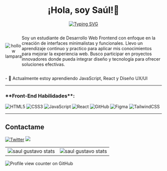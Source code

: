<div align="center">
  <h1 align="center">¡Hola, soy Saúl!👋</h1>
</div>

<p align="center">
  <a href="https://git.io/typing-svg">
     <img src="https://readme-typing-svg.demolab.com?font=Fira+Code&pause=1000&center=true&vCenter=true&width=435&lines=Desarrollador+web+Frontend" alt="Typing SVG" />
  </a>
</p>

<div style="display: flex; align-items: center;">
  
  <div align="center">
    <img src="https://github.com/saul-gustavo/portafolio-saul/blob/main/images/hollow-knight-lampara.gif" alt="hollow lampara"/>
  </div>
  
  <p>
  Soy un estudiante de Desarrollo Web Frontend con enfoque en la creación de interfaces minimalistas y funcionales. Llevo un aprendizaje continuo y practico para aplicar mis conocimientos para mejorar la experiencia web.    Busco participar en proyectos innovadores donde pueda integrar diseño y tecnología para ofrecer soluciones efectivas. 
</p>

</div>

<p>
  - 🌱 Actualmente estoy aprendiendo JavaScript, React y Diseño UX/UI
</p>
<hr />

<h3>**Front-End Habilidades**:</h3>

   ![HTML5](https://img.shields.io/badge/HTML5%20-%23E34F26.svg?style=for-the-badge&logo=html5&logoColor=white) 
   ![CSS3](https://img.shields.io/badge/CSS%20-%231572B6.svg?style=for-the-badge&logo=css3&logoColor=white)
   ![JavaScript](https://img.shields.io/badge/JavaScript%20-%23F7DF1E.svg?style=for-the-badge&logo=javascript&logoColor=black) 
   ![React](https://img.shields.io/badge/React-20232A?style=for-the-badge&logo=react&logoColor=61DAFB)
   ![GitHub](https://img.shields.io/badge/github-%23121011.svg?style=for-the-badge&logo=github&logoColor=white)
   ![Figma](https://img.shields.io/badge/Figma-F24E1E?style=for-the-badge&logo=figma&logoColor=white)
   ![TailwindCSS](https://img.shields.io/badge/tailwindcss-%2338B2AC.svg?style=for-the-badge&logo=tailwind-css&logoColor=white)

<hr />

<h2>Contactame</h2>

<a href="https://twitter.com/Gust4av3txc01"><img alt="Twitter" src="https://img.shields.io/badge/twitter-%231DA1F2.svg?&style=for-the-badge&logo=twitter&logoColor=white" /></a>
<a href="mailto:saulgustavo237@gmail.com"><img src="https://img.shields.io/badge/gmail-%23D14836.svg?&style=for-the-badge&logo=gmail&logoColor=white" /></a>

<div align="center">
  <table>
    <tr>
      <td>
        <div align="center">
      <img src="https://github-readme-stats.vercel.app/api/top-langs/?username=saul-gustavo&theme=shades-of-purple&show_icons=true&hide_border=true&layout=compact" alt="saul gustavo stats" />
        </div>
      </td>
      <td>
        <div align="center">
       <img src="https://github-readme-stats.vercel.app/api?username=saul-gustavo&theme=shades-of-purple&show_icons=true&hide_border=true&count_private=true" alt="saul gustavo stats" />
        </div>
      </td>
    </tr>
  </table>
</div>

![Profile view counter on GitHub](https://komarev.com/ghpvc/?username=saul-gustavo)

 
<!--
<img src="https://img.shields.io/badge/Twitter-1DA1F2?style=for-the-badge&logo=twitter&logoColor=white" width="120px">
  Imagen de paloma
  <p align="center">
     <img src="https://cultofthepartyparrot.com/parrots/hd/60fpsparrot.gif" width="50" height="50"/>
  </p>

  <img src="https://github-readme-streak-stats.herokuapp.com/?user=saul-gustavo&theme=shades-of-purple&hide_border=true" alt="saul gustavo stats" />
  
Soy estudiante de Marketing Digital y Desarrollo Web Frontend. Me especializo en crear estrategias digitales efectivas y desarrollar interfaces de usuario atractivas y funcionales, llevo un constante aprendizaje para          mejorar mis habilidades y destacar en el desarrollo web.

<p align="center">
   <img src="https://github.com/saul-gustavo/portafolio-saul/blob/main/images/rampo.gif" alt="rampo gif" />
</p>

 <a href="https://git.io/typing-svg">
      <img src="https://readme-typing-svg.demolab.com?font=Fira+Code&weight=500&size=40&pause=1500&color=F7740D&center=true&vCenter=true&width=450&lines=%C2%A1Hola+soy+Sa%C3%BAl!" alt="Typing SVG" />
   </a>
<img src="https://github-readme-stats.vercel.app/api?username=saul-gustavo&theme=shades-of-purple&show_icons=true&hide_border=true&count_private=true" alt="saul gustavo stats" />
-->

<!--
  ![imagen](https://github.com/saul-gustavo/portafolio-saul/blob/main/images/Portafolio-Saul.png)
      ![Figma]<img style="margin: 10px" src="https://www.vectorlogo.zone/logos/figma/figma-icon.svg" alt="Figma" height="25" />
      <img src="https://github.com/saul-gustavo/portafolio-saul/blob/main/images/rampo.gif" alt="rampo gif" />

      <a href="https://github.com/Saul-Gustavo">
      <img src="https://img.shields.io/badge/GitHub-100000?style=for-the-badge&logo=github&logoColor=white"/>
      </a>
      
      **Control de Versiones**:
      ![Git](https://img.shields.io/badge/git-%23F05033.svg?style=for-the-badge&logo=git&logoColor=white)
|

![saul-gustavo's Stats](https://github-readme-stats.vercel.app/api?username=saul-gustavo&theme=dracula&show_icons=true&hide_border=true&count_private=true)
![saul-gustavo's Streak](https://github-readme-streak-stats.herokuapp.com/?user=saul-gustavo&theme=dracula&hide_border=true)
![saul-gustavo's Top Languages](https://github-readme-stats.vercel.app/api/top-langs/?username=saul-gustavo&theme=dracula&show_icons=true&hide_border=true&layout=compact)


-->
   


<!--
**Saul-Gustavo/Saul-Gustavo** is a ✨ _special_ ✨ repository because its `README.md` (this file) appears on your GitHub profile.

Here are some ideas to get you started:

- 🔭 I’m currently working on ...
- 🌱 I’m currently learning ...
- 👯 I’m looking to collaborate on ...
- 🤔 I’m looking for help with ...
- 💬 Ask me about ...
- 📫 How to reach me: ...
- 😄 Pronouns: ...
- ⚡ Fun fact: ...
-->
